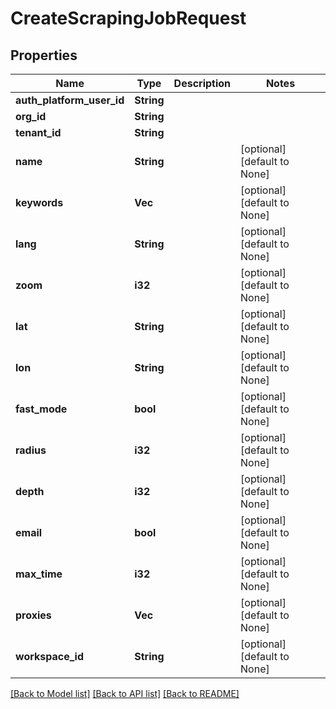 # CreateScrapingJobRequest

## Properties
Name | Type | Description | Notes
------------ | ------------- | ------------- | -------------
**auth_platform_user_id** | **String** |  | 
**org_id** | **String** |  | 
**tenant_id** | **String** |  | 
**name** | **String** |  | [optional] [default to None]
**keywords** | **Vec<String>** |  | [optional] [default to None]
**lang** | **String** |  | [optional] [default to None]
**zoom** | **i32** |  | [optional] [default to None]
**lat** | **String** |  | [optional] [default to None]
**lon** | **String** |  | [optional] [default to None]
**fast_mode** | **bool** |  | [optional] [default to None]
**radius** | **i32** |  | [optional] [default to None]
**depth** | **i32** |  | [optional] [default to None]
**email** | **bool** |  | [optional] [default to None]
**max_time** | **i32** |  | [optional] [default to None]
**proxies** | **Vec<String>** |  | [optional] [default to None]
**workspace_id** | **String** |  | [optional] [default to None]

[[Back to Model list]](../README.md#documentation-for-models) [[Back to API list]](../README.md#documentation-for-api-endpoints) [[Back to README]](../README.md)


